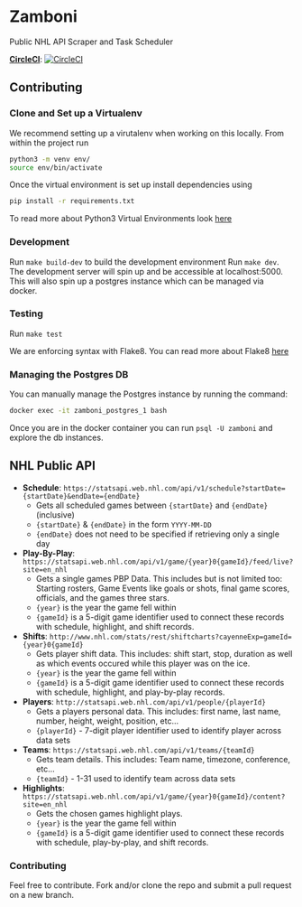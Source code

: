 
# Zamboni

Public NHL API Scraper and Task Scheduler

**[CircleCI](https://circleci.com/gh/Hotsteppers)**: [![CircleCI](https://circleci.com/gh/Hotsteppers/zamboni/tree/master.svg?style=svg)](https://circleci.com/gh/Hotsteppers/zamboni/tree/master)

## Contributing

### Clone and Set up a Virtualenv

We recommend setting up a virutalenv when working on this locally. From within the project run

```bash
python3 -m venv env/
source env/bin/activate
```

Once the virtual environment is set up install dependencies using

```bash
pip install -r requirements.txt
```

To read more about Python3 Virtual Environments look [here](https://docs.python.org/3/library/venv.html)

### Development

Run `make build-dev` to build the development environment
Run `make dev`. The development server will spin up and be accessible at localhost:5000. This will also spin up a postgres instance which can be managed via docker.

### Testing

Run `make test`

We are enforcing syntax with Flake8. You can read more about Flake8 [here](http://flake8.pycqa.org/en/latest/)

### Managing the Postgres DB

You can manually manage the Postgres instance by running the command: 
```bash
docker exec -it zamboni_postgres_1 bash
```

Once you are in the docker container you can run `psql -U zamboni` and explore the db instances.

## NHL Public API

- **Schedule**: `https://statsapi.web.nhl.com/api/v1/schedule?startDate={startDate}&endDate={endDate}`
  - Gets all scheduled games between `{startDate}` and `{endDate}` (inclusive)
  - `{startDate}` & `{endDate}` in the form `YYYY-MM-DD`
  - `{endDate}` does not need to be specified if retrieving only a single day
- **Play-By-Play**: `https://statsapi.web.nhl.com/api/v1/game/{year}0{gameId}/feed/live?site=en_nhl`
  - Gets a single games PBP Data. This includes but is not limited too: Starting rosters, Game Events like goals or shots, final game scores, officials, and the games three stars. 
  - `{year}` is the year the game fell within 
  - `{gameId}` is a 5-digit game identifier used to connect these records with schedule, highlight, and shift records.
- **Shifts**: `http://www.nhl.com/stats/rest/shiftcharts?cayenneExp=gameId={year}0{gameId}`
  - Gets player shift data. This includes: shift start, stop, duration as well as which events occured while this player was on the ice.
  - `{year}` is the year the game fell within 
  - `{gameId}` is a 5-digit game identifier used to connect these records with schedule, highlight, and play-by-play records.
- **Players**: `http://statsapi.web.nhl.com/api/v1/people/{playerId}`
  - Gets a players personal data. This includes: first name, last name, number, height, weight, position, etc...
  - `{playerId}` - 7-digit player identifier used to identify player across data sets
- **Teams**: `https://statsapi.web.nhl.com/api/v1/teams/{teamId}`
  - Gets team details. This includes: Team name, timezone, conference, etc...
  - `{teamId}` - 1-31 used to identify team across data sets
- **Highlights**: `https://statsapi.web.nhl.com/api/v1/game/{year}0{gameId}/content?site=en_nhl`
  - Gets the chosen games highlight plays. 
  - `{year}` is the year the game fell within 
  - `{gameId}` is a 5-digit game identifier used to connect these records with schedule, play-by-play, and shift records.

### Contributing

Feel free to contribute. Fork and/or clone the repo and submit a pull request on a new branch. 

